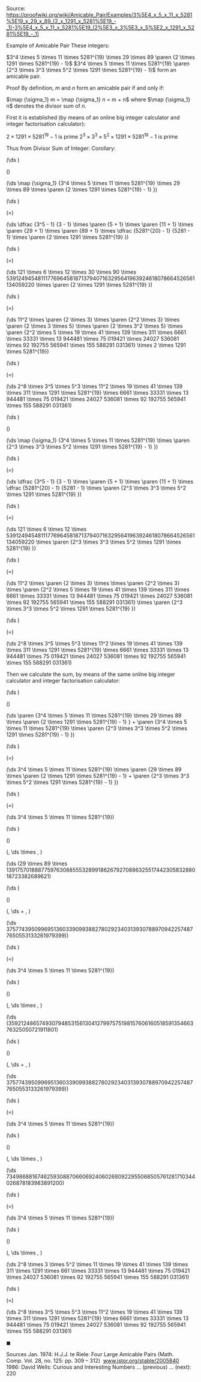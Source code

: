 # 

Source: https://proofwiki.org/wiki/Amicable_Pair/Examples/3%5E4_x_5_x_11_x_5281%5E19_x_29_x_89_(2_x_1291_x_5281%5E19_-_1)-3%5E4_x_5_x_11_x_5281%5E19_(2%5E3_x_3%5E3_x_5%5E2_x_1291_x_5281%5E19_-_1)

Example of Amicable Pair
These integers:

$3^4 \times 5 \times 11 \times 5281^{19} \times 29 \times 89 \paren {2 \times 1291 \times 5281^{19} - 1}$
$3^4 \times 5 \times 11 \times 5281^{19} \paren {2^3 \times 3^3 \times 5^2 \times 1291 \times 5281^{19} - 1}$
form an amicable pair.


Proof
By definition, $m$ and $n$ form an amicable pair if and only if:

$\map {\sigma_1} m = \map {\sigma_1} n = m + n$
where $\map {\sigma_1} n$ denotes the divisor sum of $n$.

First it is established (by means of an online big integer calculator and integer factorisation calculator):

$2 \times 1291 \times 5281^{19} - 1$ is prime
$2^3 \times 3^3 \times 5^2 \times 1291 \times 5281^{19} - 1$ is prime

Thus from Divisor Sum of Integer: Corollary:














\(\ds \)

\(\)







\(\ds \map {\sigma_1} {3^4 \times 5 \times 11 \times 5281^{19} \times 29 \times 89 \times \paren {2 \times 1291 \times 5281^{19} - 1} }\)




















\(\ds \)

\(=\)







\(\ds \dfrac {3^5 - 1} {3 - 1} \times \paren {5 + 1} \times \paren {11 + 1} \times \paren {29 + 1} \times \paren {89 + 1} \times \dfrac {5281^{20} - 1} {5281 - 1} \times \paren {2 \times 1291 \times 5281^{19} }\)




















\(\ds \)

\(=\)







\(\ds 121 \times 6 \times 12 \times 30 \times 90 \times 53912494548111776964581871379407163295641963924618078664526561134059220 \times \paren {2 \times 1291 \times 5281^{19} }\)




















\(\ds \)

\(=\)







\(\ds 11^2 \times \paren {2 \times 3} \times \paren {2^2 \times 3} \times \paren {2 \times 3 \times 5} \times \paren {2 \times 3^2 \times 5} \times \paren {2^2 \times 5 \times 19 \times 41 \times 139 \times 311 \times 6661 \times 33331 \times 13 944481 \times 75 019421 \times 24027 536081 \times 92 192755 565941 \times 155 588291 031361} \times 2 \times 1291 \times 5281^{19}\)




















\(\ds \)

\(=\)







\(\ds 2^8 \times 3^5 \times 5^3 \times 11^2 \times 19 \times 41 \times 139 \times 311 \times 1291 \times 5281^{19} \times 6661 \times 33331 \times 13 944481 \times 75 019421 \times 24027 536081 \times 92 192755 565941 \times 155 588291 031361\)
























\(\ds \)

\(\)







\(\ds \map {\sigma_1} {3^4 \times 5 \times 11 \times 5281^{19} \times \paren {2^3 \times 3^3 \times 5^2 \times 1291 \times 5281^{19} - 1} }\)




















\(\ds \)

\(=\)







\(\ds \dfrac {3^5 - 1} {3 - 1} \times \paren {5 + 1} \times \paren {11 + 1} \times \dfrac {5281^{20} - 1} {5281 - 1} \times \paren {2^3 \times 3^3 \times 5^2 \times 1291 \times 5281^{19} }\)




















\(\ds \)

\(=\)







\(\ds 121 \times 6 \times 12 \times 53912494548111776964581871379407163295641963924618078664526561134059220 \times \paren {2^3 \times 3^3 \times 5^2 \times 1291 \times 5281^{19} }\)




















\(\ds \)

\(=\)







\(\ds 11^2 \times \paren {2 \times 3} \times \times \paren {2^2 \times 3} \times \paren {2^2 \times 5 \times 19 \times 41 \times 139 \times 311 \times 6661 \times 33331 \times 13 944481 \times 75 019421 \times 24027 536081 \times 92 192755 565941 \times 155 588291 031361} \times \paren {2^3 \times 3^3 \times 5^2 \times 1291 \times 5281^{19} }\)




















\(\ds \)

\(=\)







\(\ds 2^8 \times 3^5 \times 5^3 \times 11^2 \times 19 \times 41 \times 139 \times 311 \times 1291 \times 5281^{19} \times 6661 \times 33331 \times 13 944481 \times 75 019421 \times 24027 536081 \times 92 192755 565941 \times 155 588291 031361\)










Then we calculate the sum, by means of the same online big integer calculator and integer factorisation calculator:














\(\ds \)

\(\)







\(\ds \paren {3^4 \times 5 \times 11 \times 5281^{19} \times 29 \times 89 \times \paren {2 \times 1291 \times 5281^{19} - 1} } + \paren {3^4 \times 5 \times 11 \times 5281^{19} \times \paren {2^3 \times 3^3 \times 5^2 \times 1291 \times 5281^{19} - 1} }\)




















\(\ds \)

\(=\)







\(\ds 3^4 \times 5 \times 11 \times 5281^{19} \times \paren {29 \times 89 \times \paren {2 \times 1291 \times 5281^{19} - 1} + \paren {2^3 \times 3^3 \times 5^2 \times 1291 \times 5281^{19} - 1} }\)




















\(\ds \)

\(=\)







\(\ds 3^4 \times 5 \times 11 \times 5281^{19}\)




















\(\ds \)

\(\)





\(\, \ds \times \, \)

\(\ds (29 \times 89 \times 139175701888775976308855532899186267927088632551744230583288018723382689621\)




















\(\ds \)

\(\)





\(\, \ds + \, \)

\(\ds 375774395099695136033909938827802923403139307889709422574877650553133261979399)\)




















\(\ds \)

\(=\)







\(\ds 3^4 \times 5 \times 11 \times 5281^{19}\)




















\(\ds \)

\(\)





\(\, \ds \times \, \)

\(\ds (359212486574930794853156130412799757519815760616051859135466376325050721911801\)




















\(\ds \)

\(\)





\(\, \ds + \, \)

\(\ds 375774395099695136033909938827802923403139307889709422574877650553133261979399)\)




















\(\ds \)

\(=\)







\(\ds 3^4 \times 5 \times 11 \times 5281^{19}\)




















\(\ds \)

\(\)





\(\, \ds \times \, \)

\(\ds 734986881674625930887066069240602680922955068505761281710344026878183983891200\)




















\(\ds \)

\(=\)







\(\ds 3^4 \times 5 \times 11 \times 5281^{19}\)




















\(\ds \)

\(\)





\(\, \ds \times \, \)

\(\ds 2^8 \times 3 \times 5^2 \times 11 \times 19 \times 41 \times 139 \times 311 \times 1291 \times 661 \times 33331 \times 13 944481 \times 75 019421 \times 24027 536081 \times 92 192755 565941 \times 155 588291 031361\)




















\(\ds \)

\(=\)







\(\ds 2^8 \times 3^5 \times 5^3 \times 11^2 \times 19 \times 41 \times 139 \times 311 \times 1291 \times 5281^{19} \times 6661 \times 33331 \times 13 944481 \times 75 019421 \times 24027 536081 \times 92 192755 565941 \times 155 588291 031361\)









$\blacksquare$


Sources
Jan. 1974: H.J.J. te Riele: Four Large Amicable Pairs (Math. Comp. Vol. 28, no. 125: pp. 309 – 312)  www.jstor.org/stable/2005840
1986: David Wells: Curious and Interesting Numbers ... (previous) ... (next): $220$




